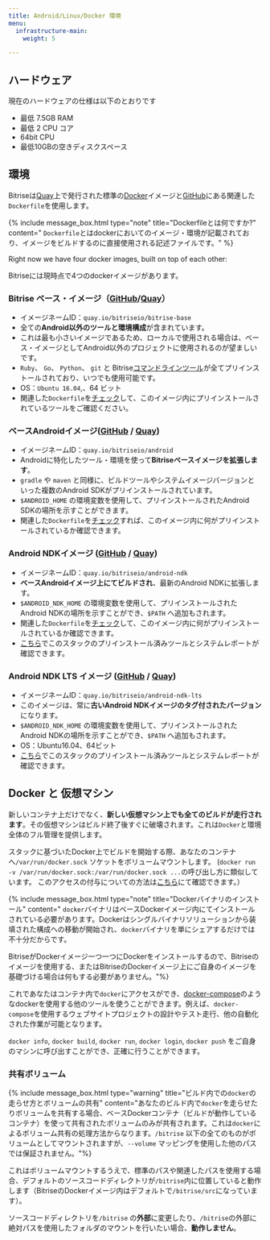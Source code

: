 ```yaml
---
title: Android/Linux/Docker 環境
menu:
  infrastructure-main:
    weight: 5

---
```

## ハードウェア

現在のハードウェアの仕様は以下のとおりです

* 最低 7.5GB RAM
* 最低 2 CPU コア
* 64bit CPU
* 最低10GBの空きディスクスペース

## 環境

Bitriseは[Quay](https://quay.io/organization/bitriseio)上で発行された標準の[Docker](https://quay.io)イメージと[GitHub](https://github.com/bitrise-docker)にある関連した`Dockerfile`を使用します。

{% include message_box.html type="note" title="Dockerfileとは何ですか?" content=" `Dockerfile`とはdockerにおいてのイメージ・環境が記載されており、イメージをビルドするのに直接使用される記述ファイルです。" %}

Right now we have four docker images, built on top of each other:

Bitriseには現時点で4つのdockerイメージがあります。

### Bitrise ベース・イメージ（[GitHub](https://github.com/bitrise-docker/bitrise-base)/[Quay](https://quay.io/repository/bitriseio/bitrise-base)）

* イメージネームID：`quay.io/bitriseio/bitrise-base`
* 全ての**Android以外のツールと環境構成**が含まれています。
* これは最も小さいイメージであるため、ローカルで使用される場合は、ベース・イメージとしてAndroid以外のプロジェクトに使用されるのが望ましいです。
* `Ruby`、 `Go`、 `Python`、 `git` と Bitrise[コマンドラインツール](https://www.bitrise.io/cli)が全てプリインストールされており、いつでも使用可能です。
* OS：`Ubuntu 16.04`,、64 ビット
* 関連した`Dockerfile`を[チェック](https://github.com/bitrise-docker/bitrise-base/blob/master/Dockerfile)して、このイメージ内にプリインストールされているツールをご確認ください。

### ベースAndroidイメージ([GitHub](https://github.com/bitrise-docker/android) / [Quay](https://quay.io/repository/bitriseio/android))

* イメージネームID：`quay.io/bitriseio/android`
* Androidに特化したツール・環境を使って**Bitriseベースイメージを拡張します**。
* `gradle` や `maven` と同様に、ビルドツールやシステムイメージバージョンといった複数のAndroid SDKがプリインストールされています。
* `$ANDROID_HOME` の環境変数を使用して、プリインストールされたAndroid SDKの場所を示すことができます。
* 関連した`Dockerfile`を[チェック](https://github.com/bitrise-docker/bitrise-base/blob/master/Dockerfile)すれば、このイメージ内に何がプリインストールされているか確認できます。

### Android NDKイメージ ([GitHub](https://github.com/bitrise-docker/android-ndk) / [Quay](https://quay.io/repository/bitriseio/android-ndk))

* イメージネームID：`quay.io/bitriseio/android-ndk`
* **ベースAndroidイメージ上にてビルドされ**、最新のAndroid NDKに拡張します。
* `$ANDROID_NDK_HOME` の環境変数を使用して、プリインストールされたAndroid NDKの場所を示すことができ、`$PATH` へ追加もされます。
* 関連した`Dockerfile`を[チェック](https://github.com/bitrise-docker/bitrise-base/blob/master/Dockerfile)して、このイメージ内に何がプリインストールされているか確認できます。
* [こちら](https://github.com/bitrise-io/bitrise.io/blob/master/system_reports/linux-docker-android.log)でこのスタックのプリインストール済みツールとシステムレポートが確認できます。

### Android NDK LTS イメージ ([GitHub](https://github.com/bitrise-docker/android-ndk-lts) / [Quay](https://quay.io/repository/bitriseio/android-ndk-lts))

* イメージネームID：`quay.io/bitriseio/android-ndk-lts`
* このイメージは、常に**古いAndroid NDKイメージのタグ付されたバージョン**になります。
* `$ANDROID_NDK_HOME` の環境変数を使用して、プリインストールされたAndroid NDKの場所を示すことができ、`$PATH` へ追加もされます。
* OS：Ubuntu16.04、64ビット
* [こちら](https://github.com/bitrise-io/bitrise.io/blob/master/system_reports/linux-docker-android-lts.log)でこのスタックのプリインストール済みツールとシステムレポートが確認できます。

## Docker と 仮想マシン

新しいコンテナ上だけでなく、**新しい仮想マシン上でも全てのビルドが走行されます**。その仮想マシンはビルド終了後すぐに破壊されます。これは`Docker`と環境全体のフル管理を提供します。

スタックに基づいたDocker上でビルドを開始する際、あなたのコンテナへ`/var/run/docker.sock` ソケットをボリュームマウントします。 (`docker run -v /var/run/docker.sock:/var/run/docker.sock ...`の呼び出し方に類似しています。 このアクセスの付与についての方法は[こちら](https://jpetazzo.github.io/2015/09/03/do-not-use-docker-in-docker-for-ci/)にて確認できます。）

{% include message_box.html type="note" title="Dockerバイナリのインストール" content=" `docker`バイナリはベースDockerイメージ内にてインストールされている必要があります。Dockerはシングルバイナリソリューションから装填された構成への移動が開始され、`docker`バイナリを単にシェアするだけでは不十分だからです。

BitriseがDockerイメージ一つ一つにDockerをインストールするので、Bitriseのイメージを使用する、またはBitriseのDockerイメージ上にご自身のイメージを基礎づける場合は何もする必要がありません。"%}

これであなたはコンテナ内で`docker`にアクセスができ、[docker-compose](https://docs.docker.com/compose)のようなdockerを使用する他のツールを使うことができます。例えば、`docker-compose`を使用するウェブサイトプロジェクトの設計やテスト走行、他の自動化された作業が可能となります。

`docker info`, `docker build`, `docker run`, `docker login`, `docker push` をご自身のマシンに呼び出すことができ、正確に行うことができます。

### 共有ボリューム

{% include message_box.html type="warning" title="ビルド内での`docker`の走らせ方とボリュームの共有" content="あなたのビルド内で`docker`を走らせたりボリュームを共有する場合、ベースDockerコンテナ（ビルドが動作しているコンテナ）を使って共有されたボリュームのみが共有されます。これは`docker`によるボリューム共有の処理方法からなります。`/bitrise` 以下の全てのものがボリュームとしてマウントされますが、`--volume` マッピングを使用した他のパスでは保証されません。"%}

これはボリュームマウントするうえで、標準のパスや関連したパスを使用する場合、デフォルトのソースコードディレクトリが`/bitrise`内に位置していると動作します（BitriseのDockerイメージ内はデフォルトで`/bitrise/src`になっています）。

ソースコードディレクトリを`/bitrise` の**外部**に変更したり、`/bitrise`の外部に絶対パスを使用したフォルダのマウントを行いたい場合、**動作しません**。